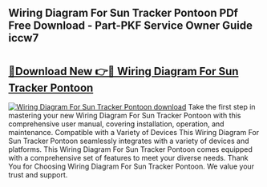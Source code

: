 ## Wiring Diagram For Sun Tracker Pontoon PDf Free Download - Part-PKF Service Owner Guide iccw7

# <h2><a href="http://dfmvfu.blite.top/?on=Wiring+Diagram+For+Sun+Tracker+Pontoon">🔗Download New 👉🔴 Wiring Diagram For Sun Tracker Pontoon</a></h2>

[![Wiring Diagram For Sun Tracker Pontoon download](https://i.imgur.com/lujVjoI.png)](http://dfmvfu.blite.top/?on=Wiring+Diagram+For+Sun+Tracker+Pontoon)
Take the first step in mastering your new Wiring Diagram For Sun Tracker Pontoon with this comprehensive user manual, covering installation, operation, and maintenance. Compatible with a Variety of Devices This Wiring Diagram For Sun Tracker Pontoon seamlessly integrates with a variety of devices and platforms. This Wiring Diagram For Sun Tracker Pontoon comes equipped with a comprehensive set of features to meet your diverse needs. Thank You for Choosing Wiring Diagram For Sun Tracker Pontoon. We value your trust and support.
